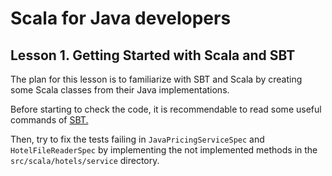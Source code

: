 # Scala for Java developers
## Lesson 1. Getting Started with Scala and SBT

The plan for this lesson is to familiarize with SBT and Scala by creating some Scala classes from their Java implementations.

Before starting to check the code, it is recommendable to read some useful commands of [SBT.](https://github.com/soniarodriguez/scala-for-java-devs/tree/lesson1-java/sbt-getting-started.md)

Then, try to fix the tests failing in `JavaPricingServiceSpec` and `HotelFileReaderSpec` by implementing the not implemented methods in the `src/scala/hotels/service` directory.
